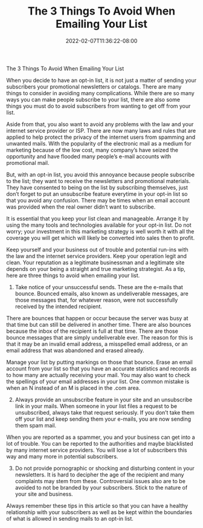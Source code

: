 ﻿---
title: "The 3 Things To Avoid When Emailing Your List"
date: 2022-02-07T11:36:22-08:00
description: "OptInList Tips for Web Success"
featured_image: "/images/OptInList.jpg"
tags: ["OptInList"]
---

The 3 Things To Avoid When Emailing Your List


When you decide to have an opt-in list, it is not just a matter of sending your subscribers your promotional newsletters or catalogs. There are many things to consider in avoiding many complications. While there are so many ways you can make people subscribe to your list, there are also some things you must do to avoid subscribers from wanting to get off from your list.  

Aside from that, you also want to avoid any problems with the law and your internet service provider or ISP. There are now many laws and rules that are applied to help protect the privacy of the internet users from spamming and unwanted mails. With the popularity of the electronic mail as a medium for marketing because of the low cost, many company’s have seized the opportunity and have flooded many people’s e-mail accounts with promotional mail.

But, with an opt-in list, you avoid this annoyance because people subscribe to the list; they want to receive the newsletters and promotional materials. They have consented to being on the list by subscribing themselves, just don’t forget to put an unsubscribe feature everytime in your opt-in list so that you avoid any confusion. There may be times when an email account was provided when the real owner didn’t want to subscribe. 

It is essential that you keep your list clean and manageable. Arrange it by using the many tools and technologies available for your opt-in list. Do not worry; your investment in this marketing strategy is well worth it with all the coverage you will get which will likely be converted into sales then to profit. 

Keep yourself and your business out of trouble and potential run-ins with the law and the internet service providers. Keep your operation legit and clean. Your reputation as a legitimate businessman and a legitimate site depends on your being a straight and true marketing strategist. As a tip, here are three things to avoid when emailing your list. 

1) Take notice of your unsuccessful sends. These are the e-mails that bounce. Bounced emails, also known as undeliverable messages, are those messages that, for whatever reason, were not successfully received by the intended recipient. 

There are bounces that happen or occur because the server was busy at that time but can still be delivered in another time. There are also bounces because the inbox of the recipient is full at that time. There are those bounce messages that are simply undeliverable ever. The reason for this is that it may be an invalid email address, a misspelled email address, or an email address that was abandoned and erased already. 

Manage your list by putting markings on those that bounce. Erase an email account from your list so that you have an accurate statistics and records as to how many are actually receiving your mail. You may also want to check the spellings of your email addresses in your list. One common mistake is when an N instead of an M is placed in the .com area.

2) Always provide an unsubscribe feature in your site and an unsubscribe link in your mails. When someone in your list files a request to be unsubscribed, always take that request seriously. If you don’t take them off your list and keep sending them your e-mails, you are now sending them spam mail. 

When you are reported as a spammer, you and your business can get into a lot of trouble. You can be reported to the authorities and maybe blacklisted by many internet service providers. You will lose a lot of subscribers this way and many more in potential subscribers.

3) Do not provide pornographic or shocking and disturbing content in your newsletters. It is hard to decipher the age of the recipient and many complaints may stem from these. Controversial issues also are to be avoided to not be branded by your subscribers. Stick to the nature of your site and business. 

Always remember these tips in this article so that you can have a healthy relationship with your subscribers as well as be kept within the boundaries of what is allowed in sending mails to an opt-in list.  

